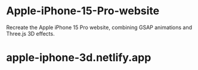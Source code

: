 # Apple-iPhone-15-Pro-website
Recreate the Apple iPhone 15 Pro website, combining GSAP animations and Three.js 3D effects.


# apple-iphone-3d.netlify.app
